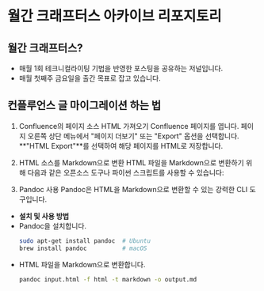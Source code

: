 # 월간 크래프터스 아카이브 리포지토리

## 월간 크래프터스?
- 매월 1회 테크니컬라이팅 기법을 반영한 포스팅을 공유하는 저널입니다. 
- 매월 첫째주 금요일을 출간 목표로 잡고 있습니다.

## 컨플루언스 글 마이그레이션 하는 법

1. Confluence의 페이지 소스 HTML 가져오기
Confluence 페이지를 엽니다.
페이지 오른쪽 상단 메뉴에서 "페이지 더보기" 또는 "Export" 옵션을 선택합니다.  
**"HTML Export"**를 선택하여 해당 페이지를 HTML로 저장합니다.

2. HTML 소스를 Markdown으로 변환
HTML 파일을 Markdown으로 변환하기 위해 다음과 같은 오픈소스 도구나 파이썬 스크립트를 사용할 수 있습니다:

3. Pandoc 사용
Pandoc은 HTML을 Markdown으로 변환할 수 있는 강력한 CLI 도구입니다.  
  - **설치 및 사용 방법**
  - Pandoc을 설치합니다.
    ```bash
    sudo apt-get install pandoc  # Ubuntu
    brew install pandoc          # macOS
    ```
  - HTML 파일을 Markdown으로 변환합니다.
    ```bash
    pandoc input.html -f html -t markdown -o output.md
    ```
